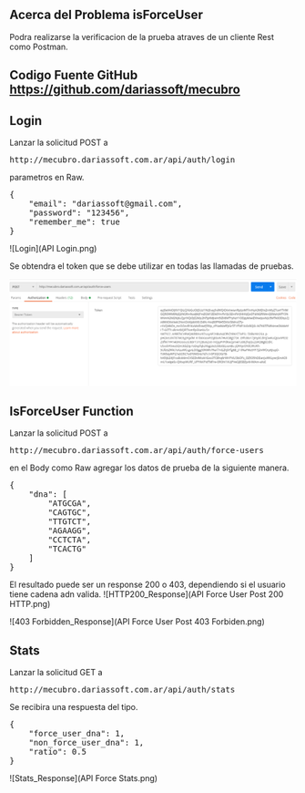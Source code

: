 ## Acerca del Problema isForceUser

Podra realizarse la verificacion de la prueba atraves de un cliente Rest como Postman. 

## Codigo Fuente GitHub https://github.com/dariassoft/mecubro

## Login
Lanzar la solicitud POST a
<pre>
http://mecubro.dariassoft.com.ar/api/auth/login
</pre>
parametros en Raw.
<pre>
{
    "email": "dariassoft@gmail.com",
    "password": "123456",
    "remember_me": true
}
</pre>
![Login](API Login.png)

Se obtendra el token que se debe utilizar en todas las llamadas de pruebas.

![Login_response](API_Force_User_Post_BearerToken.png)

## IsForceUser Function
Lanzar la solicitud POST a 
<pre>
http://mecubro.dariassoft.com.ar/api/auth/force-users
</pre>
en el Body como Raw agregar los datos de prueba de la siguiente manera.
<pre>
{
    "dna": [
        "ATGCGA",
        "CAGTGC",
        "TTGTCT",
        "AGAAGG",
        "CCTCTA",
        "TCACTG"
    ]
}
</pre>

El resultado puede ser un response 200 o 403, dependiendo si el usuario tiene cadena adn valida.
![HTTP200_Response](API Force User Post 200 HTTP.png)

![403 Forbidden_Response](API Force User Post 403 Forbiden.png)


## Stats 
Lanzar la solicitud GET a
<pre>
http://mecubro.dariassoft.com.ar/api/auth/stats
</pre>

Se recibira una respuesta del tipo.
<pre>
{
    "force_user_dna": 1,
    "non_force_user_dna": 1,
    "ratio": 0.5
}
</pre>

![Stats_Response](API Force Stats.png)




